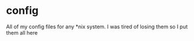# config
All of my config files for any *nix system. I was tired of losing them so I put them all here
